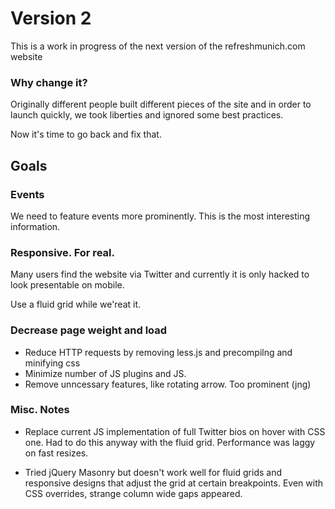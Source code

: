 # Version 2

This is a work in progress of the next version of the refreshmunich.com website

### Why change it?
Originally different people built different pieces of the site and in order to launch quickly, we took liberties and ignored some best practices.

Now it's time to go back and fix that.

## Goals
### Events
We need to feature events more prominently. This is the most interesting information.

### Responsive. For real.
Many users find the website via Twitter and currently it is only hacked to look presentable on mobile.

Use a fluid grid while we'reat it.

### Decrease page weight and load
* Reduce HTTP requests by removing less.js and precompilng and minifying css
* Minimize number of JS plugins and JS.
* Remove unncessary features, like rotating arrow. Too prominent (jng)

### Misc. Notes
* Replace current JS implementation of full Twitter bios on hover with CSS one. Had to do this anyway with the fluid grid. Performance was laggy on fast resizes.

* Tried jQuery Masonry but doesn't work well for fluid grids and responsive designs that adjust the grid at certain breakpoints. Even with CSS overrides, strange column wide gaps appeared.



